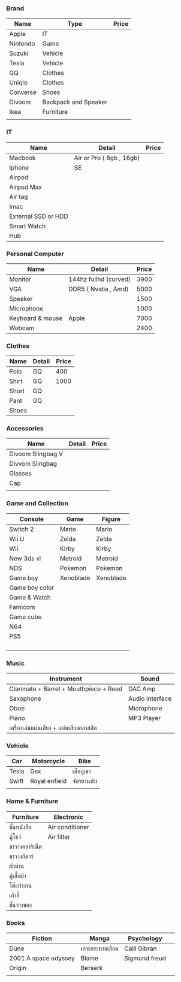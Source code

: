 

### Brand

| Name     | Type                 | Price |
| -------- | -------------------- | ----- |
| Apple    | IT                   |       |
| Nintendo | Game                 |       |
| Suzuki   | Vehicle              |       |
| Tesla    | Vehicle              |       |
| GQ       | Clothes              |       |
| Uniqlo   | Clothes              |       |
| Converse | Shoes                |       |
| Divoom   | Backpack and Speaker |       |
| Ikea     | Furniture            |       |
|          |                      |       |

### IT

| Name                | Detail                   | Price |
| ------------------- | ------------------------ | ----- |
| Macbook             | Air or Pro ( 8gb , 16gb) |       |
| Iphone              | SE                       |       |
| Airpod              |                          |       |
| Airpod Max          |                          |       |
| Air tag             |                          |       |
| Imac                |                          |       |
| External SSD or HDD |                          |       |
| Smart Watch         |                          |       |
| Hub                 |                          |       |

### Personal Computer

| Name             | Detail                | Price |
| ---------------- | --------------------- | ----- |
| Monitor          | 144hz fullhd (curved) | 3900  |
| VGA              | DDR5 ( Nvidia , Amd)  | 5000  |
| Speaker          |                       | 1500  |
| Microphone       |                       | 1000  |
| Keyboard & mouse | Apple                 | 7000  |
| Webcam           |                       | 2400  |


### Clothes

| Name  | Detail | Price |
| ----- | ------ | ----- |
| Polo  | GQ     | 400   |
| Shirt | GQ     | 1000  |
| Short | GQ     |       |
| Pant  | GQ     |       |
| Shoes |        |       |


### Accessories

| Name              | Detail | Price |
| ----------------- | ------ | ----- |
| Divoom Slingbag V |        |       |
| Divvom Slingbag   |        |       |
| Glasses           |        |       |
| Cap               |        |       |
|                   |        |       |


### Game and Collection

| Console        | Game      | Figure    |
| -------------- | --------- | --------- |
| Switch 2       | Mario     | Mario     |
| Wii U          | Zelda     | Zelda     |
| Wii            | Kirby     | Kirby     |
| New 3ds xl     | Metroid   | Metroid   |
| NDS            | Pokemon   | Pokemon   |
| Game boy       | Xenoblade | Xenoblade |
| Game boy color |           |           |
| Game & Watch   |           |           |
| Famicom        |           |           |
| Game cube      |           |           |
| N64            |           |           |
| PS5            |           |           |
|                |           |           |
|                |           |           |
|                |           |           |
|                |           |           |


### Music

| Instrument                              | Sound           |
| --------------------------------------- | --------------- |
| Clarimate + Barrel + Mouthpiece + Reed  | DAC Amp         |
| Saxophone                               | Audio interface |
| Oboe                                    | Microphone      |
| Piano                                   | MP3 Player      |
| เครื่องเล่นแผ่นเสียง + แผ่นเสียงคลาสสิค |                 |

### Vehicle

| Car   | Motorcycle    | Bike       |
| ----- | ------------- | ---------- |
| Tesla | Gsx           | เสือภูเขา  |
| Swift | Royal enfield | จักรยานพับ |
|       |               |            |

### Home & Furniture

| Furniture      | Electronic      |
| -------------- | --------------- |
| ชั้นหนังสือ    | Air conditioner |
| ตู้โชว์        | Air filter      |
| ขาวางคลาริเน็ต |                 |
| ขาวางกีตาร์    |                 |
| ผ้าม่าน        |                 |
| ตู้เสื้อผ้า    |                 |
| โต๊ะทำงาน      |                 |
| เก้าอี้        |                 |
| ชั้นวางของ     |                 |

### Books


| Fiction              | Manga           | Psychology    |     |
| -------------------- | --------------- | ------------- | --- |
| Dune                 | เกาะกระหายเลือด | Calil Gibran  |     |
| 2001 A space odyssey | Blame           | Sigmund freud |     |
| Origin               | Berserk         |               |     |
|                      |                 |               |     |
